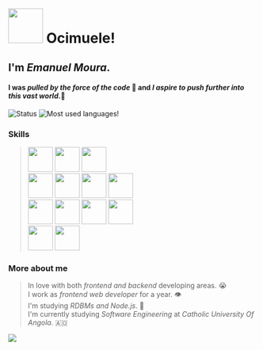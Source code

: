 # <img src="https://media.giphy.com/media/zJ3V6Ot51H8Y0/giphy.gif" height="70" width="70"> Ocimuele! 
## I'm *Emanuel Moura*. 
#### I was *pulled by the force of the code* 🥺 and *I aspire to push further into this vast world*.🥺


![Status](https://github-readme-stats.vercel.app/api?username=epokuiso&theme=nord&show_icons=true&count_private=true) ![Most used languages!](https://github-readme-stats.vercel.app/api/top-langs/?username=epokuiso&theme=nord)

### Skills
> <img src="https://cdn.jsdelivr.net/gh/devicons/devicon/icons/react/react-original.svg" width="50" height="50">  <img src="https://cdn.jsdelivr.net/gh/devicons/devicon/icons/redux/redux-original.svg" width="50" height="50">   <img src="https://cdn.jsdelivr.net/gh/devicons/devicon/icons/javascript/javascript-original.svg" width="50" height="50"> <br>
> <img src="https://cdn.jsdelivr.net/gh/devicons/devicon/icons/html5/html5-original.svg" width="50" height="50">  <img src="https://cdn.jsdelivr.net/gh/devicons/devicon/icons/css3/css3-original.svg" width="50" height="50"> <img src="https://cdn.jsdelivr.net/gh/devicons/devicon/icons/sass/sass-original.svg" width="50" height="50">  <img src="https://cdn.jsdelivr.net/gh/devicons/devicon/icons/bootstrap/bootstrap-plain-wordmark.svg" width="50" height="50"> <br>
> <img src="https://cdn.jsdelivr.net/gh/devicons/devicon/icons/c/c-original.svg" width="50" height="50">  <img src="https://cdn.jsdelivr.net/gh/devicons/devicon/icons/java/java-original-wordmark.svg" width="50" height="50">  <img src="https://cdn.jsdelivr.net/gh/devicons/devicon/icons/postgresql/postgresql-original-wordmark.svg" width="50" height="50">   <img src="https://cdn.jsdelivr.net/gh/devicons/devicon/icons/bash/bash-original.svg" width="50" height="50"> <br>
> <img src="https://cdn.jsdelivr.net/gh/devicons/devicon/icons/npm/npm-original-wordmark.svg" width="50" height="50">  <img src="https://cdn.jsdelivr.net/gh/devicons/devicon/icons/git/git-original.svg" width="50" height="50">



### More about me
> In love with both *frontend and backend* developing areas. 😭 <br>
> I work as *frontend web developer* for a year. 👁 <br>
> I'm studying *RDBMs and Node.js*. 🌱 <br>
> I'm currently studying *Software Engineering* at *Catholic University Of Angola*. 🇦🇴


<img src="https://rapidapi.com/blog/wp-content/uploads/2018/06/giphy1.gif">
